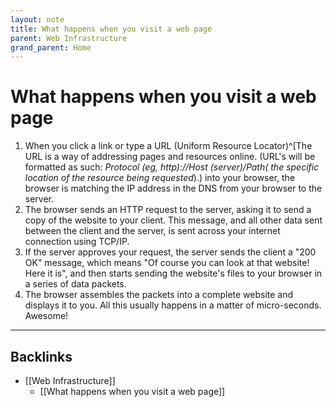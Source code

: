 ```yaml
---
layout: note
title: What happens when you visit a web page
parent: Web Infrastructure
grand_parent: Home
---
```


# What happens when you visit a web page

1. When you click a link or type a URL (Uniform Resource Locator)^[The URL is a way of addressing pages and resources online. (URL's will be formatted as such: _Protocol (eg, http)://Host (server)/Path( the specific location of the resource being requested_).) into your browser, the browser is matching the IP address in the DNS from your browser to the server.
2. The browser sends an HTTP request to the server, asking it to send a copy of the website to your client. This message, and all other data sent between the client and the server, is sent across your internet connection using TCP/IP.
3. If the server approves your request, the server sends the client a "200 OK" message, which means "Of course you can look at that website! Here it is", and then starts sending the website's files to your browser in a series of data packets.
4. The browser assembles the packets into a complete website and displays it to you. All this usually happens in a matter of micro-seconds. Awesome!

---
## Backlinks
* [[Web Infrastructure]]
	* [[What happens when you visit a web page]]

